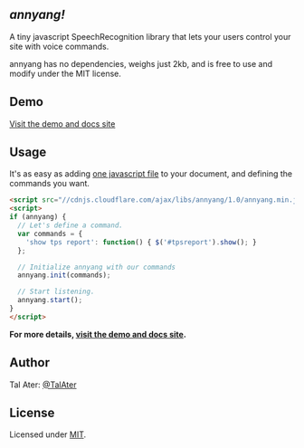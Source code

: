 *annyang!*
-----------------------------------------------

A tiny javascript SpeechRecognition library that lets your users control your site with voice commands.

annyang has no dependencies, weighs just 2kb, and is free to use and modify under the MIT license.

Demo
----
[Visit the demo and docs site](https://www.talater.com/annyang)

Usage
-----
It's as easy as adding [one javascript file](//cdnjs.cloudflare.com/ajax/libs/annyang/1.0/annyang.min.js) to your document, and defining the commands you want.
````html
<script src="//cdnjs.cloudflare.com/ajax/libs/annyang/1.0/annyang.min.js"></script>
<script>
if (annyang) {
  // Let's define a command.
  var commands = {
    'show tps report': function() { $('#tpsreport').show(); }
  };

  // Initialize annyang with our commands
  annyang.init(commands);

  // Start listening.
  annyang.start();
}
</script>
````

**For more details, [visit the demo and docs site](https://www.talater.com/annyang).**

Author
------
Tal Ater: [@TalAter](https://twitter.com/TalAter)

License
-------
Licensed under [MIT](https://github.com/TalAter/annyang/blob/master/LICENSE).
